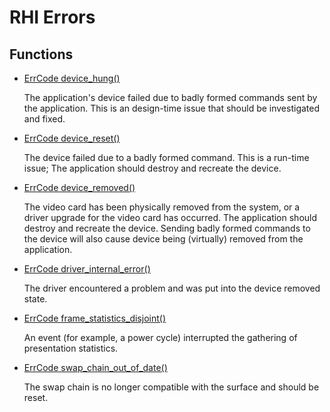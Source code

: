# RHI Errors
## Functions
* [ErrCode device_hung()](group___r_h_i_error_1gaf6b718f84ca3c5b465498a6477b64560.md)

    The application's device failed due to badly formed commands sent by the application. This is an design-time issue that should be investigated and fixed. 

* [ErrCode device_reset()](group___r_h_i_error_1ga34693f298731b914347fa56745c4150b.md)

    The device failed due to a badly formed command. This is a run-time issue; The application should destroy and recreate the device. 

* [ErrCode device_removed()](group___r_h_i_error_1gafcd8fcbbe1e976e2d9a4ef205202180e.md)

    The video card has been physically removed from the system, or a driver upgrade for the video card has occurred. The application should destroy and recreate the device. Sending badly formed commands to the device will also cause device being (virtually) removed from the application. 

* [ErrCode driver_internal_error()](group___r_h_i_error_1gad6d7047edfd6265ad91591e193372a30.md)

    The driver encountered a problem and was put into the device removed state. 

* [ErrCode frame_statistics_disjoint()](group___r_h_i_error_1ga83f768c1b8643a04135fec220d1625a7.md)

    An event (for example, a power cycle) interrupted the gathering of presentation statistics. 

* [ErrCode swap_chain_out_of_date()](group___r_h_i_error_1ga35fdcbc18187e0c9cd75f8f38b96a30d.md)

    The swap chain is no longer compatible with the surface and should be reset. 

